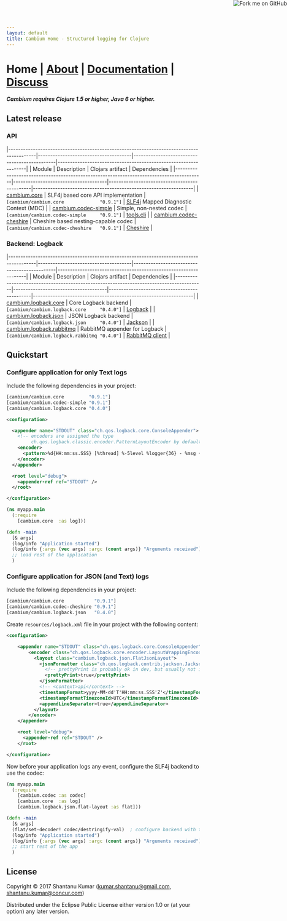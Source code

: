 ```yaml
---
layout: default
title: Cambium Home - Structured logging for Clojure
---
```

# Home | [About](/about.html) | [Documentation](/documentation.html) | [Discuss](/discuss.html)


_**Cambium requires Clojure 1.5 or higher, Java 6 or higher.**_


## Latest release

### API

|-----------------------------------------------------------------------------------------|--------------------------------------|----------------------------------------------|-----------------------------------------------------------------|
| Module                                                                                  | Description                          | Clojars artifact                             | Dependencies                                                    |
|-----------------------------------------------------------------------------------------|--------------------------------------|----------------------------------------------|-----------------------------------------------------------------|
| [cambium.core](https://github.com/cambium-clojure/cambium.core)                         | SLF4j based core API implementation  | `[cambium/cambium.core             "0.9.1"]` | [SLF4j](https://www.slf4j.org/) Mapped Diagnostic Context (MDC) |
| [cambium.codec-simple](https://github.com/cambium-clojure/cambium.codec-simple)         | Simple, non-nested codec             | `[cambium/cambium.codec-simple     "0.9.1"]` | [tools.cli](https://github.com/clojure/tools.cli)               |
| [cambium.codec-cheshire](https://github.com/cambium-clojure/cambium.codec-cheshire)     | Cheshire based nesting-capable codec | `[cambium/cambium.codec-cheshire   "0.9.1"]` | [Cheshire](https://github.com/dakrone/cheshire)                 |


### Backend: Logback

|-----------------------------------------------------------------------------------------|--------------------------------------|----------------------------------------------|-----------------------------------------------------------------|
| Module                                                                                  | Description                          | Clojars artifact                             | Dependencies                                                    |
|-----------------------------------------------------------------------------------------|--------------------------------------|----------------------------------------------|-----------------------------------------------------------------|
| [cambium.logback.core](https://github.com/cambium-clojure/cambium.logback.core)         | Core Logback backend                 | `[cambium/cambium.logback.core     "0.4.0"]` | [Logback](https://logback.qos.ch/)                              |
| [cambium.logback.json](https://github.com/cambium-clojure/cambium.logback.json)         | JSON Logback backend                 | `[cambium/cambium.logback.json     "0.4.0"]` | [Jackson](https://github.com/FasterXML/jackson)                 |
| [cambium.logback.rabbitmq](https://github.com/cambium-clojure/cambium.logback.rabbitmq) | RabbitMQ appender for Logback        | `[cambium/cambium.logback.rabbitmq "0.4.0"]` | [RabbitMQ client](https://www.rabbitmq.com/java-client.html)    |


## Quickstart

### Configure application for only Text logs

Include the following dependencies in your project:

```clojure
[cambium/cambium.core         "0.9.1"]
[cambium/cambium.codec-simple "0.9.1"]
[cambium/cambium.logback.core "0.4.0"]
```

```xml
<configuration>

  <appender name="STDOUT" class="ch.qos.logback.core.ConsoleAppender">
    <!-- encoders are assigned the type
         ch.qos.logback.classic.encoder.PatternLayoutEncoder by default -->
    <encoder>
      <pattern>%d{HH:mm:ss.SSS} [%thread] %-5level %logger{36} - %msg { %mdc }%n</pattern>
    </encoder>
  </appender>

  <root level="debug">
    <appender-ref ref="STDOUT" />
  </root>

</configuration>
```

```clojure
(ns myapp.main
  (:require
    [cambium.core  :as log]))

(defn -main
  [& args]
  (log/info "Application started")
  (log/info {:args (vec args) :argc (count args)} "Arguments received")
  ;; load rest of the application
  )
```

### Configure application for JSON (and Text) logs

Include the following dependencies in your project:

```clojure
[cambium/cambium.core           "0.9.1"]
[cambium/cambium.codec-cheshire "0.9.1"]
[cambium/cambium.logback.json   "0.4.0"]
```

Create `resources/logback.xml` file in your project with the following content:

```xml
<configuration>

    <appender name="STDOUT" class="ch.qos.logback.core.ConsoleAppender">
        <encoder class="ch.qos.logback.core.encoder.LayoutWrappingEncoder">
          <layout class="cambium.logback.json.FlatJsonLayout">
            <jsonFormatter class="ch.qos.logback.contrib.jackson.JacksonJsonFormatter">
              <!-- prettyPrint is probably ok in dev, but usually not ideal in production: -->
              <prettyPrint>true</prettyPrint>
            </jsonFormatter>
            <!-- <context>api</context> -->
            <timestampFormat>yyyy-MM-dd'T'HH:mm:ss.SSS'Z'</timestampFormat>
            <timestampFormatTimezoneId>UTC</timestampFormatTimezoneId>
            <appendLineSeparator>true</appendLineSeparator>
          </layout>
        </encoder>
    </appender>

    <root level="debug">
      <appender-ref ref="STDOUT" />
    </root>

</configuration>
```

Now before your application logs any event, configure the SLF4j backend to use the codec:

```clojure
(ns myapp.main
  (:require
    [cambium.codec :as codec]
    [cambium.core  :as log]
    [cambium.logback.json.flat-layout :as flat]))

(defn -main
  [& args]
  (flat/set-decoder! codec/destringify-val)  ; configure backend with the codec
  (log/info "Application started")
  (log/info {:args (vec args) :argc (count args)} "Arguments received")
  ;; start rest of the app
  )
```


## License

Copyright © 2017 Shantanu Kumar (kumar.shantanu@gmail.com, shantanu.kumar@concur.com)

Distributed under the Eclipse Public License either version 1.0 or (at
your option) any later version.

<a href='https://github.com/cambium-clojure'><img style='position: absolute; top: 0; right: 0; border: 0;' src='https://camo.githubusercontent.com/652c5b9acfaddf3a9c326fa6bde407b87f7be0f4/68747470733a2f2f73332e616d617a6f6e6177732e636f6d2f6769746875622f726962626f6e732f666f726b6d655f72696768745f6f72616e67655f6666373630302e706e67' alt='Fork me on GitHub' data-canonical-src='https://s3.amazonaws.com/github/ribbons/forkme_right_orange_ff7600.png'></a>
